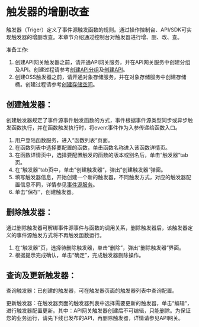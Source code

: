 # 触发器的增删改查

触发器（Triger）定义了事件源触发函数的规则。通过操作控制台、API/SDK可实现触发器的增删改查。本章节介绍通过控制台对触发器进行增、删、改、查。

准备工作:

1. 创建API网关触发器之前，请开通API网关服务，并在API网关服务中创建分组及API。创建过程请参考[创建API分组](../../../../../../documentation/Middleware/API-Gateway/Operation-Guide/Create-APIGroup/Create-APIGroup.md)及[创建API](../../../../../../documentation/Middleware/API-Gateway/Operation-Guide/Create-API/Create-API.md)。
2. 创建OSS触发器之前，请开通对象存储服务，并在对象存储服务中创建存储桶。创建过程请参考[创建存储空间](../../../../../../documentation/Storage-and-CDN/Object-Storage-Service/Operation-Guide/Manage-Bucket/Create-Bucket.md)。

 

## 创建触发器：

创建触发器规定了事件源事件触发函数的方式，事件根据事件源类型同步或异步触发函数执行，并在函数触发执行时，将event事件作为入参传递给函数入口。

1. 用户登陆函数服务，进入“函数列表“页面。
2. 在函数列表中选择要配置的函数，单击函数名称进入该函数详情页。
3. 在函数详情页中，选择要配置触发的函数的版本或别名后，单击“触发器“tab页。
4. 在“触发器“tab页中，单击”创建触发器“，弹出”创建触发器“弹窗。
5. 填写触发器信息，开始创建一个新的触发器，不同触发方式，对应的触发器配置信息不同，详情参见[事件源服务](../triggermanagement/eventsourceservice/eventsource-service.md)。
6. 单击“保存“，创建触发器。

 

## 删除触发器：

通过删除触发器可解绑事件源事件与函数的调用关系，删除触发器后，该触发器定义的事件源触发方式将不再触发函数运行。

1. 在“触发器”页，选择待删除触发器，单击“删除”，弹出“删除触发器”界面。
2. 根据提示完成确认，单击“确定”，完成触发器删除操作。

 

## 查询及更新触发器：

查询触发器：已创建的触发器，可在触发器页面的触发器列表中查询配置。

更新触发器：在触发器页面的触发器列表中选择需要更新的触发器，单击“编辑“，进行触发器配置更新。其中：API网关触发器创建后不可编辑，只能删除。为保证您的业务运行，请先下线已发布的API，再删除触发器，详情请参见API网关。
